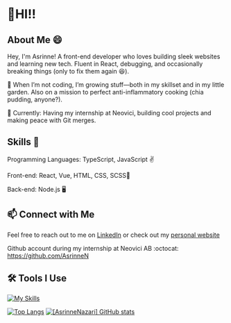 <h1>👋HI!!</h1>

## About Me :smile:
Hey, I'm Asrinne! A front-end developer who loves building sleek websites and learning new tech. Fluent in React, debugging, and occasionally breaking things (only to fix them again 😆).

🌱 When I’m not coding, I’m growing stuff—both in my skillset and in my little garden. Also on a mission to perfect anti-inflammatory cooking (chia pudding, anyone?).

🚀 Currently: Having my internship at Neovici, building cool projects and making peace with Git merges.

## Skills 💫
Programming Languages: TypeScript, JavaScript ✌️

Front-end: React, Vue, HTML, CSS, SCSS🎨

Back-end: Node.js 🖥️

## :mailbox: Connect with Me

Feel free to reach out to me on [LinkedIn](www.linkedin.com/in/asrinne-nazari) or check out my [personal website](https://asrinnenazari.netlify.app)

Github account during my internship at Neovici AB :octocat:
https://github.com/AsrinneN

## :hammer_and_wrench: Tools I Use

[![My Skills](https://skillicons.dev/icons?i=vscode,ts,html,scss,react,vue,vite,tailwind)](https://skillicons.dev)

[![Top Langs](https://github-readme-stats.vercel.app/api/top-langs/?username=AsrinneNazari&show_icons=true&theme=material-palenight&card_width=465)](https://github.com/AsrinneNazari/github-readme-stats)
[![[AsrinneNazari] GitHub stats](https://github-readme-stats.vercel.app/api?username=AsrinneNazari&show_icons=true&theme=material-palenight)](https://github.com/AsrinneNazari/github-readme-stats)
